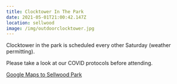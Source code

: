```yaml
---
title: Clocktower In The Park
date: 2021-05-01T21:00:42.147Z
location: sellwood
image: /img/outdoorclocktower.jpg
---
```

Clocktower in the park is scheduled every other Saturday (weather permitting).

Please take a look at our COVID protocols before attending.

[Google Maps to Sellwood Park](https://www.google.com/maps/place/Sellwood+Park/@45.4674276,-122.6613082,17z/data=!4m5!3m4!1s0x54950addbff55de7:0x4331adb2384907f2!8m2!3d45.467673!4d-122.6603033)